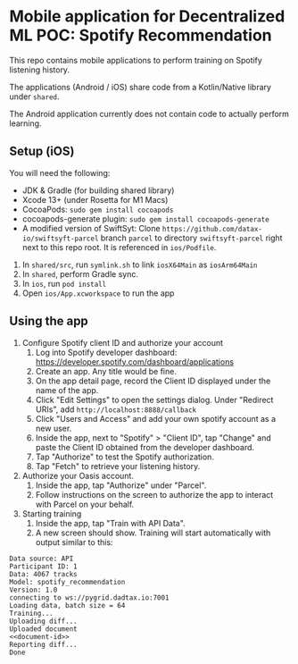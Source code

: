 # Mobile application for Decentralized ML POC: Spotify Recommendation

This repo contains mobile applications to perform training on Spotify listening history.

The applications (Android / iOS) share code from a Kotlin/Native library under `shared`.

The Android application currently does not contain code to actually perform learning.

## Setup (iOS)

You will need the following:

- JDK & Gradle (for building shared library)
- Xcode 13+ (under Rosetta for M1 Macs)
- CocoaPods: 
  `sudo gem install cocoapods`
- cocoapods-generate plugin:
  `sudo gem install cocoapods-generate`
- A modified version of SwiftSyt:
  Clone `https://github.com/datax-io/swiftsyft-parcel` branch `parcel` to directory `swiftsyft-parcel` right next to this repo root. 
  It is referenced in `ios/Podfile`.

1. In `shared/src`, run `symlink.sh` to link `iosX64Main` as `iosArm64Main`
2. In `shared`, perform Gradle sync.
3. In `ios`, run `pod install`
4. Open `ios/App.xcworkspace` to run the app

## Using the app

1. Configure Spotify client ID and authorize your account
   1. Log into Spotify developer dashboard: https://developer.spotify.com/dashboard/applications
   2. Create an app. Any title would be fine.
   3. On the app detail page, record the Client ID displayed under the name of the app.
   4. Click "Edit Settings" to open the settings dialog. Under "Redirect URIs", add `http://localhost:8888/callback`
   5. Click "Users and Access" and add your own spotify account as a new user.
   6. Inside the app, next to "Spotify" > "Client ID", tap "Change" and paste the Client ID obtained from the developer dashboard.
   7. Tap "Authorize" to test the Spotify authorization.
   8. Tap "Fetch" to retrieve your listening history.
2. Authorize your Oasis account.
   1. Inside the app, tap "Authorize" under "Parcel".
   2. Follow instructions on the screen to authorize the app to interact with Parcel on your behalf.
3. Starting training
   1. Inside the app, tap "Train with API Data".
   2. A new screen should show. Training will start automatically with output similar to this:
```text
Data source: API
Participant ID: 1
Data: 4067 tracks
Model: spotify_recommendation
Version: 1.0
connecting to ws://pygrid.dadtax.io:7001
Loading data, batch size = 64
Training...
Uploading diff...
Uploaded document
<<document-id>>
Reporting diff...
Done
```
